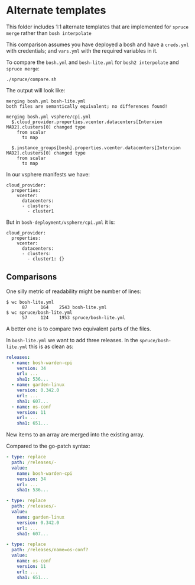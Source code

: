# Alternate templates

This folder includes 1:1 alternate templates that are implemented for `spruce merge` rather than `bosh interpolate`

This comparison assumes you have deployed a bosh and have a `creds.yml` with credentials; and `vars.yml` with the required variables in it.

To compare the `bosh.yml` and `bosh-lite.yml` for `bosh2 interpolate` and `spruce merge`:

```
./spruce/compare.sh
```

The output will look like:

```
merging bosh.yml bosh-lite.yml
both files are semantically equivalent; no differences found!

merging bosh.yml vsphere/cpi.yml
  $.cloud_provider.properties.vcenter.datacenters[Interxion MAD2].clusters[0] changed type
    from scalar
      to map

  $.instance_groups[bosh].properties.vcenter.datacenters[Interxion MAD2].clusters[0] changed type
    from scalar
      to map
```

In our vsphere manifests we have:

```
cloud_provider:
  properties:
    vcenter:
      datacenters:
      - clusters:
        - cluster1
```

But in `bosh-deployment/vsphere/cpi.yml` it is:

```
cloud_provider:
  properties:
    vcenter:
      datacenters:
      - clusters:
        - cluster1: {}
```

## Comparisons

One silly metric of readability might be number of lines:

```
$ wc bosh-lite.yml
      87     164    2543 bosh-lite.yml
$ wc spruce/bosh-lite.yml
      57     124    1953 spruce/bosh-lite.yml
```

A better one is to compare two equivalent parts of the files.

In `bosh-lite.yml` we want to add three releases. In the `spruce/bosh-lite.yml` this is as clean as:

```yaml
releases:
  - name: bosh-warden-cpi
    version: 34
    url: ...
    sha1: 536...
  - name: garden-linux
    version: 0.342.0
    url: ...
    sha1: 607...
  - name: os-conf
    version: 11
    url: ...
    sha1: 651...
```

New items to an array are merged into the existing array.

Compared to the go-patch syntax:

```yaml
- type: replace
  path: /releases/-
  value:
    name: bosh-warden-cpi
    version: 34
    url: ...
    sha1: 536...

- type: replace
  path: /releases/-
  value:
    name: garden-linux
    version: 0.342.0
    url: ...
    sha1: 607...

- type: replace
  path: /releases/name=os-conf?
  value:
    name: os-conf
    version: 11
    url: ...
    sha1: 651...
```
